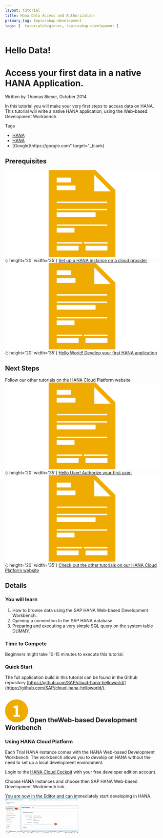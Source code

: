 ```yaml
---
layout: tutorial
title: Hana Data Access and Authorization
primary_tag: topic>abap-development
tags: [  tutorial>beginner, topic>abap-development ]
---
```

# Hello Data!

# Access your first data in a native HANA Application.

Written by Thomas Bieser, October 2014

In this tutorial you will make your very first steps to access data on HANA. This tutorial will write a native HANA application, using the Web-based Development Workbench.

<div class="tutorialCard section" markdown='1'>
  <div class="tags-wrapper">
    <span class="icon-tag opener">Tags</span>
    <ul class="list-inline tags">
      <li>
        <a href="#" class="tag tag-technology">HANA</a>
      </li>
       <li>
        <a href="https://www.sap.com" class="tag tag-technology" target="_blank">HANA</a>
      </li>
      <li>
        [Google](https://google.com" target="_blank)
      </li>
    </ul>
  </div>
</div>

## Prerequisites  
![](/assets/hana-data_files/ico-01.png){: height='20' width='35'} [Set up a HANA instance on a cloud provider](#)  
![](/assets/hana-data_files/ico-01.png){: height='20' width='35'} [Hello World! Develop your first HANA application](#)

## Next Steps  
Follow our other tutorials on the HANA Cloud Platform website  
![](/assets/hana-data_files/ico-01.png){: height='20' width='35'} [Hello User! Authorize your first user.](#)  
![](/assets/hana-data_files/ico-01.png){: height='20' width='35'} [Check out the other tutorials on our HANA Cloud Platform website](#)

## Details

### You will learn  

1. How to browse data using the SAP HANA Web-based Development Workbench.
2. Opening a connection to the SAP HANA database.
3. Preparing and executing a very simple SQL query on the system table DUMMY.

### Time to Compete

Beginners might take 10-15 minutes to execute this tutorial.

### Quick Start

The full application build in this tutorial can be found in the Github repository [https://github.com/SAP/cloud-hana-helloworld/](https://github.com/SAP/cloud-hana-helloworld/).

## ![](/assets/hana-data_files/icon_02.png) Open theWeb-based Development Workbench

### Using HANA Cloud Platform  
Each Trial HANA instance comes with the HANA Web-based Development Workbench.  The workbench allows you to develop on HANA without the need to set up a local development environment.  

Login to the [HANA Cloud Cockpit](https://account.hanatrial.ondemand.com/cockpit) with your free developer edition account.

Choose HANA Instances and choose then SAP HANA Web-based Development Workbench link.  

You are now in the Editor and can immediately start developing in HANA. ![](./assets/hana-data_files/img-09.png)
